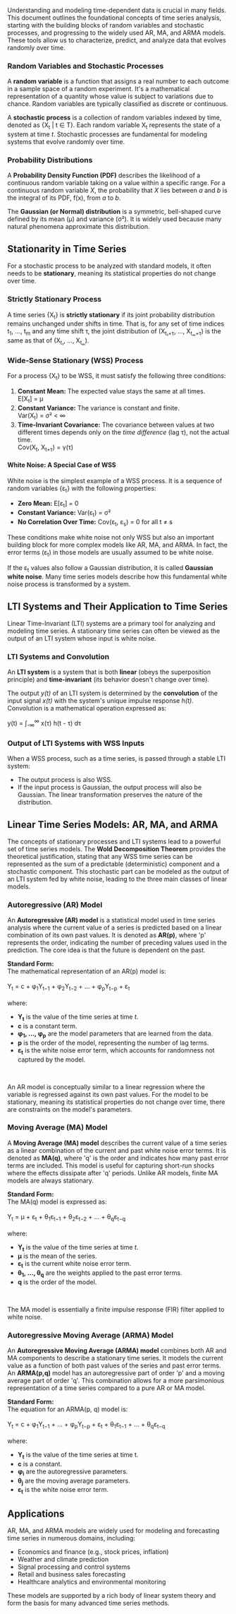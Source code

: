  <p>
      Understanding and modeling time-dependent data is crucial in many fields. This document outlines the foundational concepts of time series analysis, starting with the building blocks of random variables and stochastic processes, and progressing to the widely used AR, MA, and ARMA models. These tools allow us to characterize, predict, and analyze data that evolves randomly over time.
    </p>
    <h3><strong>Random Variables and Stochastic Processes</strong></h3>
    <p>
      A <strong>random variable</strong> is a function that assigns a real number to each outcome in a sample space of a random experiment. It's a mathematical representation of a quantity whose value is subject to variations due to chance. Random variables are typically classified as discrete or continuous.
    </p>
    <p>
      A <strong>stochastic process</strong> is a collection of random variables indexed by time, denoted as {X<sub>t</sub> | t ∈ T}. Each random variable X<sub>t</sub> represents the state of a system at time <em>t</em>. Stochastic processes are fundamental for modeling systems that evolve randomly over time.
    </p>
    <h3><strong>Probability Distributions</strong></h3>
    <p>
      A <strong>Probability Density Function (PDF)</strong> describes the likelihood of a continuous random variable taking on a value within a specific range. For a continuous random variable <i>X</i>, the probability that <i>X</i> lies between <i>a</i> and <i>b</i> is the integral of its PDF, f(x), from <i>a</i> to <i>b</i>.
    </p>
    <p>
      The <strong>Gaussian (or Normal) distribution</strong> is a symmetric, bell-shaped curve defined by its mean (μ) and variance (σ²). It is widely used because many natural phenomena approximate this distribution.
    </p>
    <h2>Stationarity in Time Series</h2>
    <p>For a stochastic process to be analyzed with standard models, it often needs to be <strong>stationary</strong>, meaning its statistical properties do not change over time.</p>
    <h3><strong>Strictly Stationary Process</strong></h3>
    <p>
      A time series {X<sub>t</sub>} is <strong>strictly stationary</strong> if its joint probability distribution remains unchanged under shifts in time. That is, for any set of time indices t<sub>1</sub>, ..., t<sub>m</sub> and any time shift τ, the joint distribution of (X<sub>t₁+τ</sub>, ..., X<sub>tₘ+τ</sub>) is the same as that of (X<sub>t₁</sub>, ..., X<sub>tₘ</sub>).
    </p>
    <h3><strong>Wide-Sense Stationary (WSS) Process</strong></h3>
<p>
</p>
<p>
  For a process {X<sub>t</sub>} to be WSS, it must satisfy the following three conditions:
</p>

<ol>
  <li><strong>Constant Mean:</strong> The expected value stays the same at all times.<br>
    E[X<sub>t</sub>] = μ
  </li>
  <li><strong>Constant Variance:</strong> The variance is constant and finite.<br>
    Var(X<sub>t</sub>) = σ² &lt; ∞
  </li>
  <li><strong>Time-Invariant Covariance:</strong> The covariance between values at two different times depends only on the <em>time difference</em> (lag τ), not the actual time.<br>
    Cov(X<sub>t</sub>, X<sub>t+τ</sub>) = γ(τ)
  </li>
</ol>

<h4><strong>White Noise: A Special Case of WSS</strong></h4>
<p>
  White noise is the simplest example of a WSS process. It is a sequence of random variables {ε<sub>t</sub>} with the following properties:
</p>

<ul>
  <li><strong>Zero Mean:</strong> E[ε<sub>t</sub>] = 0</li>
  <li><strong>Constant Variance:</strong> Var(ε<sub>t</sub>) = σ²</li>
  <li><strong>No Correlation Over Time:</strong> Cov(ε<sub>t</sub>, ε<sub>s</sub>) = 0 for all t ≠ s</li>
</ul>

<p>
  These conditions make white noise not only WSS but also an important building block for more complex models like AR, MA, and ARMA. In fact, the error terms (ε<sub>t</sub>) in those models are usually assumed to be white noise.
</p>
      If the ε<sub>t</sub> values also follow a Gaussian distribution, it is called <strong>Gaussian white noise</strong>. Many time series models describe how this fundamental white noise process is transformed by a system.
    </p>
    <h2>LTI Systems and Their Application to Time Series</h2>
    <p>Linear Time-Invariant (LTI) systems are a primary tool for analyzing and modeling time series. A stationary time series can often be viewed as the output of an LTI system whose input is white noise.</p>    
    <h3><strong>LTI Systems and Convolution</strong></h3>
    <p>
      An <strong>LTI system</strong> is a system that is both <strong>linear</strong> (obeys the superposition principle) and <strong>time-invariant</strong> (its behavior doesn't change over time).
    </p>
    <p>
      The output <i>y(t)</i> of an LTI system is determined by the <strong>convolution</strong> of the input signal <i>x(t)</i> with the system's unique impulse response <i>h(t)</i>. Convolution is a mathematical operation expressed as:
    </p>
    <div>
      y(t) = ∫<sub>-∞</sub><sup>∞</sup> x(τ) h(t - τ) dτ
    </div>    
    <h3><strong>Output of LTI Systems with WSS Inputs</strong></h3>
    <p>When a WSS process, such as a time series, is passed through a stable LTI system:</p>
    <ul>
        <li>The output process is also WSS.</li>
        <li>If the input process is Gaussian, the output process will also be Gaussian. The linear transformation preserves the nature of the distribution.</li>
    </ul>
    <h2>Linear Time Series Models: AR, MA, and ARMA</h2>
    <p>
      The concepts of stationary processes and LTI systems lead to a powerful set of time series models. The <strong>Wold Decomposition Theorem</strong> provides the theoretical justification, stating that any WSS time series can be represented as the sum of a predictable (deterministic) component and a stochastic component. This stochastic part can be modeled as the output of an LTI system fed by white noise, leading to the three main classes of linear models.
    </p> 
    <h3><strong>Autoregressive (AR) Model</strong></h3>
    <p>
      An <strong>Autoregressive (AR) model</strong> is a statistical model used in time series analysis where the current value of a series is predicted based on a linear combination of its own past values. It is denoted as <strong>AR(p)</strong>, where 'p' represents the order, indicating the number of preceding values used in the prediction. The core idea is that the future is dependent on the past.
    </p>
    <div>
      <strong>Standard Form:</strong><br>
      The mathematical representation of an AR(p) model is:<br><br>
      Y<sub>t</sub> = c + φ<sub>1</sub>Y<sub>t−1</sub> + φ<sub>2</sub>Y<sub>t−2</sub> + ... + φ<sub>p</sub>Y<sub>t−p</sub> + ε<sub>t</sub>
      <br/><br/>
      where:
      <ul>
        <li><strong>Y<sub>t</sub></strong> is the value of the time series at time <i>t</i>.</li>
        <li><strong>c</strong> is a constant term.</li>
        <li><strong>φ<sub>1</sub>, ..., φ<sub>p</sub></strong> are the model parameters that are learned from the data.</li>
        <li><strong>p</strong> is the order of the model, representing the number of lag terms.</li>
        <li><strong>ε<sub>t</sub></strong> is the white noise error term, which accounts for randomness not captured by the model.</li>
      </ul>
    </div>
    <br/>
    <p>
      An AR model is conceptually similar to a linear regression where the variable is regressed against its own past values. For the model to be stationary, meaning its statistical properties do not change over time, there are constraints on the model's parameters.
    </p>   
    <h3><strong>Moving Average (MA) Model</strong></h3>
    <p>
      A <strong>Moving Average (MA) model</strong> describes the current value of a time series as a linear combination of the current and past white noise error terms. It is denoted as <strong>MA(q)</strong>, where 'q' is the order and indicates how many past error terms are included. This model is useful for capturing short-run shocks where the effects dissipate after 'q' periods. Unlike AR models, finite MA models are always stationary.
    </p>  
    <div>
      <strong>Standard Form:</strong><br>
      The MA(q) model is expressed as:<br><br>
      Y<sub>t</sub> = μ + ε<sub>t</sub> + θ<sub>1</sub>ε<sub>t−1</sub> + θ<sub>2</sub>ε<sub>t−2</sub> + ... + θ<sub>q</sub>ε<sub>t−q</sub>
      <br/><br/>
      where:
      <ul>
        <li><strong>Y<sub>t</sub></strong> is the value of the time series at time <i>t</i>.</li>
        <li><strong>μ</strong> is the mean of the series.</li>
        <li><strong>ε<sub>t</sub></strong> is the current white noise error term.</li>
        <li><strong>θ<sub>1</sub>, ..., θ<sub>q</sub></strong> are the weights applied to the past error terms.</li>
        <li><strong>q</strong> is the order of the model.</li>
      </ul>
    </div>
    <br/>
    <p>
      The MA model is essentially a finite impulse response (FIR) filter applied to white noise.
    </p>  
    <h3><strong>Autoregressive Moving Average (ARMA) Model</strong></h3>
    <p>
      An <strong>Autoregressive Moving Average (ARMA) model</strong> combines both AR and MA components to describe a stationary time series. It models the current value as a function of both past values of the series and past error terms. An <strong>ARMA(p,q)</strong> model has an autoregressive part of order 'p' and a moving average part of order 'q'. This combination allows for a more parsimonious representation of a time series compared to a pure AR or MA model.
    </p>   
    <div>
      <strong>Standard Form:</strong><br>
      The equation for an ARMA(p, q) model is:<br><br>
      Y<sub>t</sub> = c + φ<sub>1</sub>Y<sub>t−1</sub> + ... + φ<sub>p</sub>Y<sub>t−p</sub> + ε<sub>t</sub> + θ<sub>1</sub>ε<sub>t−1</sub> + ... + θ<sub>q</sub>ε<sub>t−q</sub>
      <br/><br/>
      where:
      <ul>
        <li><strong>Y<sub>t</sub></strong> is the value of the time series at time t.</li>
        <li><strong>c</strong> is a constant.</li>
        <li><strong>φ<sub>i</sub></strong> are the autoregressive parameters.</li>
        <li><strong>θ<sub>j</sub></strong> are the moving average parameters.</li>
        <li><strong>ε<sub>t</sub></strong> is the white noise error term.</li>
      </ul>
    </div>    
    <h2>Applications</h2>
    <p>
      AR, MA, and ARMA models are widely used for modeling and forecasting time series in numerous domains, including:
    </p>
    <ul>
      <li>Economics and finance (e.g., stock prices, inflation)</li>
      <li>Weather and climate prediction</li>
      <li>Signal processing and control systems</li>
      <li>Retail and business sales forecasting</li>
      <li>Healthcare analytics and environmental monitoring</li>
    </ul>
    <p>
      These models are supported by a rich body of linear system theory and form the basis for many advanced time series methods.
    </p>

